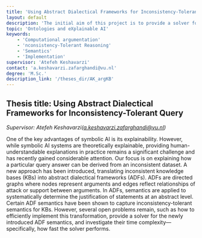 ```yaml
---
title: 'Using Abstract Dialectical Frameworks for Inconsistency-Tolerant Query'
layout: default
description: 'The initial aim of this project is to provide a solver for the newly introduced abstract dialectical framework (ADF) semantics and efficiently implement the recently introduced transformation from a dataset to an ADF.'
topic: 'Ontologies and eXplainable AI' 
keywords: 
    - 'Computational argumentation'
    - 'nconsistency-Tolerant Reasoning'
    - 'Semantics'
    - 'Implementation'
supervisor: 'Atefeh Keshavarzi'
contact: 'a.keshavarzi.zafarghandi@vu.nl'
degree: 'M.Sc.'
description_link: '/theses_dir/AK_argKB'
---
```


## Thesis title:  Using Abstract Dialectical Frameworks for Inconsistency-Tolerant Query
*Supervisor: Atefeh Keshavarzi(a.keshavarzi.zafarghandi@vu.nl)*

One of the key advantages of symbolic AI is its explainability. However, while symbolic AI systems are theoretically explainable, providing human-understandable explanations in practice remains a significant challenge and has recently gained considerable attention. Our focus is on explaining how a particular query answer can be derived from an inconsistent dataset. A new approach has been introduced, translating inconsistent knowledge bases (KBs) into abstract dialectical frameworks (ADFs). ADFs are directed graphs where nodes represent arguments and edges reflect relationships of attack or support between arguments. In ADFs, semantics are applied to systematically determine the justification of statements at an abstract level. Certain ADF semantics have been shown to capture inconsistency-tolerant semantics for KBs. However, several open problems remain, such as how to efficiently implement this transformation, provide a solver for the newly introduced ADF semantics, and investigate their time complexity—specifically, how fast the solver performs.











